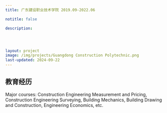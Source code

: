 ```yaml
---
title: 广东建设职业技术学院 2019.09-2022.06

notitle: false

description: 




layout: project
image: /img/projects/Guangdong Construction Polytechnic.png
last-updated: 2024-09-22
---
```


## 教育经历

Major courses: Construction Engineering Measurement and Pricing, Construction Engineering Surveying, Building Mechanics, Building Drawing and Construction, Engineering Economics, etc.
